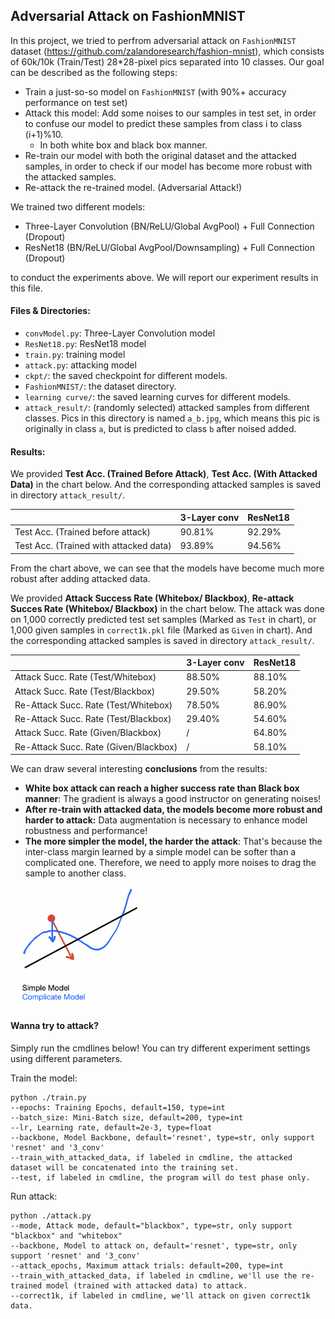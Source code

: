 ## Adversarial Attack on FashionMNIST

In this project, we tried to perfrom adversarial attack on ```FashionMNIST``` dataset (https://github.com/zalandoresearch/fashion-mnist), which consists of 60k/10k (Train/Test) 28*28-pixel pics separated into 10 classes. Our goal can be described as the following steps:

- Train a just-so-so model on ```FashionMNIST``` (with 90%+ accuracy performance on test set)
- Attack this model: Add some noises to our samples in test set, in order to confuse our model to predict these samples from class i to class (i+1)%10.
  - In both white box and black box manner.
- Re-train our model with both the original dataset and the attacked samples, in order to check if our model has become more robust with the attacked samples.
- Re-attack the re-trained model. (Adversarial Attack!)

We trained two different models:

- Three-Layer Convolution (BN/ReLU/Global AvgPool) + Full Connection (Dropout)
- ResNet18 (BN/ReLU/Global AvgPool/Downsampling) + Full Connection (Dropout)

to conduct the experiments above. We will report our experiment results in this file.

#### Files & Directories:

- ```convModel.py```: Three-Layer Convolution model
- ```ResNet18.py```: ResNet18 model
- ```train.py```: training model
- ```attack.py```: attacking model
- ```ckpt/```: the saved checkpoint for different models.
- ```FashionMNIST/```: the dataset directory.
- ```learning curve/```: the saved learning curves for different models.
- ```attack_result/```: (randomly selected) attacked samples from different classes. Pics in this directory is named ```a_b.jpg```, which means this pic is originally in class ```a```, but is predicted to class ```b``` after noised added.

#### Results:

We provided **Test Acc. (Trained Before Attack)**, **Test Acc. (With Attacked Data)** in the chart below. And the corresponding attacked samples is saved in directory ```attack_result/```.

|                                        | 3-Layer conv | ResNet18 |
| -------------------------------------- | ------------ | -------- |
| Test Acc. (Trained before attack)      | 90.81%       | 92.29%   |
| Test Acc. (Trained with attacked data) | 93.89%       | 94.56%   |

From the chart above, we can see that the models have become much more robust after adding attacked data.

We provided **Attack Success Rate (Whitebox/ Blackbox)**, **Re-attack Succes Rate (Whitebox/ Blackbox)** in the chart below. The attack was done on 1,000 correctly predicted test set samples (Marked as ```Test``` in chart), or 1,000 given samples in ```correct1k.pkl``` file (Marked as ```Given``` in chart). And the corresponding attacked samples is saved in directory ```attack_result/```.

|                                       | 3-Layer conv | ResNet18 |
| ------------------------------------- | ------------ | -------- |
| Attack Succ. Rate (Test/Whitebox)     | 88.50%       | 88.10%   |
| Attack Succ. Rate (Test/Blackbox)     | 29.50%       | 58.20%   |
| Re-Attack Succ. Rate (Test/Whitebox)  | 78.50%       | 86.90%   |
| Re-Attack Succ. Rate (Test/Blackbox)  | 29.40%       | 54.60%   |
| Attack Succ. Rate (Given/Blackbox)    | /            | 64.80%   |
| Re-Attack Succ. Rate (Given/Blackbox) | /            | 58.10%   |

We can draw several interesting **conclusions** from the results:

- **White box attack can reach a higher success rate than Black box manner**: The gradient is always a good instructor on generating noises!
- **After re-train with attacked data, the models become more robust and harder to attack:** Data augmentation is necessary to enhance model robustness and performance!
- **The more simpler the model, the harder the attack**: That's because the inter-class margin learned by a simple model can be softer than a complicated one. Therefore, we need to apply more noises to drag the sample to another class.

<img src="./margin_sample.png" alt="image-20210427161207918" style="zoom:33%;" />

#### Wanna try to attack?

Simply run the cmdlines below! You can try different experiment settings using different parameters.

Train the model:

```
python ./train.py 
--epochs: Training Epochs, default=150, type=int
--batch_size: Mini-Batch size, default=200, type=int
--lr, Learning rate, default=2e-3, type=float
--backbone, Model Backbone, default='resnet', type=str, only support 'resnet' and '3_conv'
--train_with_attacked_data, if labeled in cmdline, the attacked dataset will be concatenated into the training set.
--test, if labeled in cmdline, the program will do test phase only.
```

Run attack:

```
python ./attack.py
--mode, Attack mode, default="blackbox", type=str, only support "blackbox" and "whitebox"
--backbone, Model to attack on, default='resnet', type=str, only support 'resnet' and '3_conv'
--attack_epochs, Maximum attack trials: default=200, type=int
--train_with_attacked_data, if labeled in cmdline, we'll use the re-trained model (trained with attacked data) to attack.
--correct1k, if labeled in cmdline, we'll attack on given correct1k data.
```

